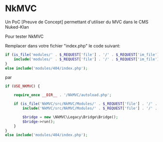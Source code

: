 NkMVC
=====

Un PoC [Preuve de Concept] permettant d'utiliser du MVC dans le CMS Nuked-Klan

Pour tester NkMVC

Remplacer dans votre fichier "index.php" le code suivant:

```php
if (is_file('modules/' . $_REQUEST['file'] . '/' . $_REQUEST['im_file'] . '.php')) {
    include('modules/' . $_REQUEST['file'] . '/' . $_REQUEST['im_file'] . '.php');
}
else include('modules/404/index.php');
```

par

```php
if (USE_NKMVC) {

    require_once __DIR__ . '/NkMVC/autoload.php';

    if (is_file('NkMVC/src/NkMVC/Modules/' . $_REQUEST['file'] . '/' . $_REQUEST['im_file'] . '.php')) {
        include('NkMVC/src/NkMVC/Modules/' . $_REQUEST['file'] . '/' . $_REQUEST['im_file'] . '.php');

        $bridge = new \NkMVC\Legacy\Bridge\Bridge();
        $bridge->run();
    }
}
else include('modules/404/index.php');
```